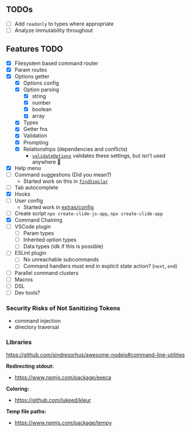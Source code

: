 ## TODOs

- [ ] Add `readonly` to types where appropriate
- [ ] Analyze immutability throughout

## Features TODO

- [x] Filesystem based command router
- [x] Param routes
- [x] Options getter
  - [x] Options config
  - [x] Option parsing
    - [x] string
    - [x] number
    - [x] boolean
    - [x] array
  - [x] Types
  - [x] Getter fns
  - [x] Validation
  - [x] Prompting
  - [x] Relationships (dependencies and conflicts)
    - [`validateOptions`](/packages/clide-js/src/core/options/validate-options.ts) validates these settings, but isn't used anywhere 🤔
- [x] Help menu
- [ ] Command suggestions (Did you mean?)
  - Started work on this in [`findSimilar`](/packages/clide-js/src/utils/find-similar.ts)
- [ ] Tab autocomplete
- [x] Hooks
- [ ] User config
  - Started work in [extras/config](/packages/extras/src/config/)
- [ ] Create script `npx create-clide-js-app`, `npx create-clide-app`
- [x] Command Chaining
- [ ] VSCode plugin
  - [ ] Param types
  - [ ] Inherited option types
  - [ ] Data types (idk if this is possible)
- [ ] ESLint plugin
  - [ ] No unreachable subcommands
  - [ ] Command handlers must end in explicit state action? (`next`, `end`)
- [ ] Parallel command clusters
- [ ] Macros
- [ ] DSL
- [ ] Dev tools?

### Security Risks of Not Sanitizing Tokens

- command injection
- directory traversal

### Libraries

https://github.com/sindresorhus/awesome-nodejs#command-line-utilities

**Redirecting stdout:**

- https://www.npmjs.com/package/execa

**Coloring:**

- https://github.com/lukeed/kleur

**Temp file paths:**

- https://www.npmjs.com/package/tempy
